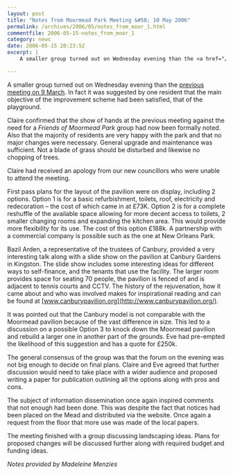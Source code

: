 ```yaml
---
layout: post
title: "Notes from Moormead Park Meeting &#58; 10 May 2006"
permalink: /archives/2006/05/notes_from_moor_1.html
commentfile: 2006-05-15-notes_from_moor_1
category: news
date: 2006-05-15 20:23:52
excerpt: |
    A smaller group turned out on Wednesday evening than the <a href="/archives/2006/03/notes_from_moor.html">previous meeting on 9 March</a>  In fact it was suggested by one resident that the main objective of the improvement scheme had been satisfied, that of the playground.

---
```


A smaller group turned out on Wednesday evening than the [previous meeting on 9 March](/archives/2006/03/notes_from_moor.html). In fact it was suggested by one resident that the main objective of the improvement scheme had been satisfied, that of the playground.

Claire confirmed that the show of hands at the previous meeting against the need for a *Friends of Moormead Park* group had now been formally noted. Also that the majority of residents are very happy with the park and that no major changes were necessary. General upgrade and maintenance was sufficient. Not a blade of grass should be disturbed and likewise no chopping of trees.

Claire had received an apology from our new councillors who were unable to attend the meeting.

First pass plans for the layout of the pavilion were on display, including 2 options. Option 1 is for a basic refurbishment, toilets, roof, electricity and redecoration – the cost of which came in at £73K. Option 2 is for a complete reshuffle of the available space allowing for more decent access to toilets, 2 smaller changing rooms and expanding the kitchen area. This would provide more flexibility for its use. The cost of this option £188k. A partnership with a commercial company is possible such as the one at New Orleans Park.

Bazil Arden, a representative of the trustees of Canbury, provided a very interesting talk along with a slide show on the pavilion at Canbury Gardens in Kingston. The slide show includes some interesting ideas for different ways to self-finance, and the tenants that use the facility. The larger room provides space for seating 70 people, the pavilion is fenced of and is adjacent to tennis courts and CCTV. The history of the rejuvenation, how it came about and who was involved makes for inspirational reading and can be found at [www.canburypavilion.org](http://www.canburypavilion.org/).

It was pointed out that the Canbury model is not comparable with the Moormead pavilion because of the vast difference in size. This led to a discussion on a possible Option 3 to knock down the Moormead pavilion and rebuild a larger one in another part of the grounds. Eve had pre-empted the likelihood of this suggestion and has a quote for £250k.

The general consensus of the group was that the forum on the evening was not big enough to decide on final plans. Claire and Eve agreed that further discussion would need to take place with a wider audience and proposed writing a paper for publication outlining all the options along with pros and cons.

The subject of information dissemination once again inspired comments that not enough had been done. This was despite the fact that notices had been placed on the Mead and distributed via the website. Once again a request from the floor that more use was made of the local papers.

The meeting finished with a group discussing landscaping ideas. Plans for proposed changes will be discussed further along with required budget and funding ideas.

*Notes provided by Madeleine Menzies*
